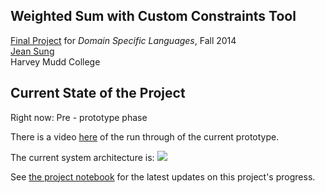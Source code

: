 ## Weighted Sum with Custom Constraints Tool
[Final Project](http://www.cs.hmc.edu/~benw/teaching/cs111_fa14/project.html) for *Domain Specific Languages*, Fall 2014  
[Jean Sung](http://cs.hmc.edu/~jsung)  
Harvey Mudd College 


## Current State of the Project

Right now: Pre - prototype phase 

There is a video [here](https://drive.google.com/drive/#folders/0B9z84Or5GzOnQnNKdm1pY01GMUU) of the run through of the current prototype. 

The current system architecture is: 
![](https://github.com/jeansung/project/raw/master/work%20products/system_architecture_picture.jpg)

See [the project notebook](https://github.com/jeansung/project-notebook) for the latest updates on this project's progress.

